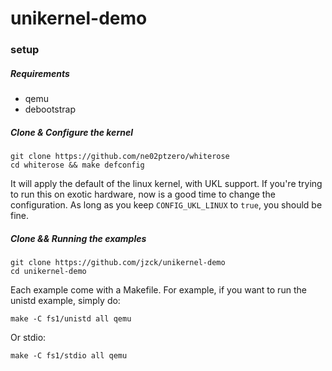 # unikernel-demo

### setup

##### Requirements
- qemu
- debootstrap

##### Clone & Configure the kernel
```
git clone https://github.com/ne02ptzero/whiterose
cd whiterose && make defconfig
```

It will apply the default of the linux kernel, with UKL support. If you're
trying to run this on exotic hardware, now is a good time to change the
configuration. As long as you keep `CONFIG_UKL_LINUX` to `true`, you should be
fine.

##### Clone && Running the examples
```
git clone https://github.com/jzck/unikernel-demo
cd unikernel-demo
```

Each example come with a Makefile. For example, if you want to run the unistd
example, simply do:
```
make -C fs1/unistd all qemu
```

Or stdio:
```
make -C fs1/stdio all qemu
```
